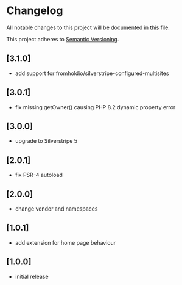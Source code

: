 # Changelog

All notable changes to this project will be documented in this file.

This project adheres to [Semantic Versioning](http://semver.org/).

## [3.1.0]

* add support for fromholdio/silverstripe-configured-multisites

## [3.0.1]

* fix missing getOwner() causing PHP 8.2 dynamic property error

## [3.0.0]

* upgrade to Silverstripe 5

## [2.0.1]

* fix PSR-4 autoload

## [2.0.0]

* change vendor and namespaces

## [1.0.1]

* add extension for home page behaviour

## [1.0.0]

* initial release
